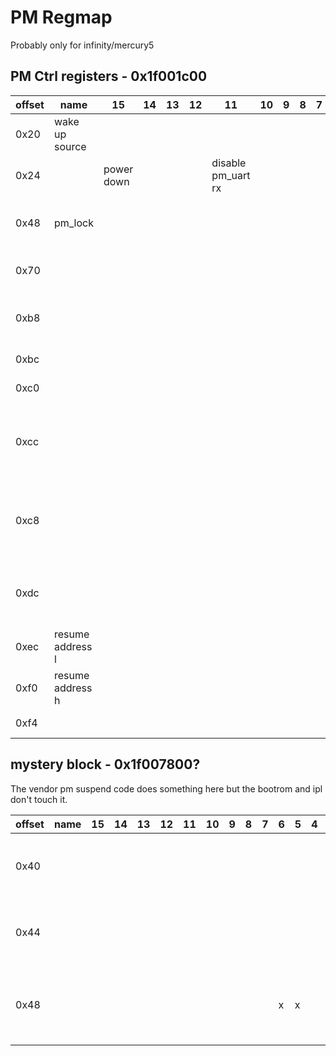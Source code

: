 # PM Regmap

Probably only for infinity/mercury5

## PM Ctrl registers - 0x1f001c00

| offset | name             | 15         | 14 | 13 | 12 | 11                 | 10 | 9 | 8 | 7 | 6 | 5 | 4             | 3               | 2                 | 1   | 0 | default | Notes                              |
|--------|------------------|------------|----|----|----|--------------------|----|---|---|---|---|---|---------------|-----------------|-------------------|-----|---|---------|------------------------------------|
| 0x20   | wake up source   |            |    |    |    |                    |    |   |   |   |   |   | rtc           |                 | wol               | sar |   |         |                                    |
| 0x24   |                  | power down |    |    |    | disable pm_uart rx |    |   |   |   |   |   |               |                 |                   |     |   |         |                                    |
| 0x48   | pm_lock          |            |    |    |    |                    |    |   |   |   |   |   |               |                 |                   |     |   |         | write 0xbabe to unlock pm_gpio4    |
| 0x70   |                  |            |    |    |    |                    |    |   |   |   |   |   | ir in is gpio | isoen2gpio4?    | link wkint2gpio4? |     |   |         |                                    |
| 0xb8   |                  |            |    |    |    |                    |    |   |   |   |   |   |               |                 |                   |     |   |         | write 0x79 to trigger a reset      |
| 0xbc   |                  |            |    |    |    |                    |    |   |   |   |   |   |               | temp sensor en? |                   |     |   |         |                                    |
| 0xc0   |                  |            |    |    |    |                    |    |   |   |   |   |   | ipl sets      |                 |                   | x   | x | 0x003   |                                    |
| 0xcc   |                  |            |    |    |    |                    |    |   |   |   |   |   |               |                 |                   |     |   |         | power down code writes 0x9fe8 here |
| 0xc8   |                  |            |    |    |    |                    |    |   |   |   |   |   |               |                 |                   |     |   |         | power down code writes 0x9fe8 here |
| 0xdc   |                  |            |    |    |    |                    |    |   |   |   |   |   |               |                 |                   |     |   |         | some pm code writes 0xa5 here      |
| 0xec   | resume address l |            |    |    |    |                    |    |   |   |   |   |   |               |                 |                   |     |   |         |                                    |
| 0xf0   | resume address h |            |    |    |    |                    |    |   |   |   |   |   |               |                 |                   |     |   |         |                                    |
| 0xf4   |                  |            |    |    |    |                    |    |   |   |   |   |   |               |                 |                   |     |   | 0x003f  | ipl sets to zero                   |

## mystery block - 0x1f007800?

The vendor pm suspend code does something here but the bootrom and ipl don't touch it.

| offset | name | 15 | 14 | 13 | 12 | 11 | 10 | 9 | 8 | 7 | 6 | 5 | 4 | 3 | 2 | 1 | 0 | Notes                                          |
|--------|------|----|----|----|----|----|----|---|---|---|---|---|---|---|---|---|---|------------------------------------------------|
| 0x40   |      |    |    |    |    |    |    |   |   |   |   |   |   |   |   |   |   | 0x0010 when booted, can write 0x00F9           |
| 0x44   |      |    |    |    |    |    |    |   |   |   |   |   |   |   |   |   |   | 0x0001 when booted, can write 0xFFFF           |
| 0x48   |      |    |    |    |    |    |    |   |   |   | x | x |   |   |   |   |   | 0x0000 when booted, writing locks up processor |
